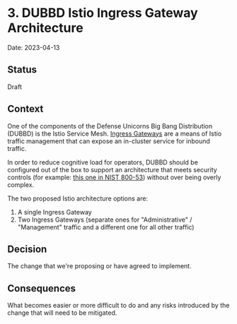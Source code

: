 # 3. DUBBD Istio Ingress Gateway Architecture

Date: 2023-04-13

## Status

Draft

## Context

One of the components of the Defense Unicorns Big Bang Distribution (DUBBD) is the Istio Service Mesh. [Ingress
Gateways](https://istio.io/latest/docs/concepts/traffic-management/#gateways) are a means of Istio traffic management
that can expose an in-cluster service for inbound traffic.

In order to reduce cognitive load for operators, DUBBD should be configured out of the box to support an architecture
that meets security controls (for example: [this one in NIST
800-53](https://csrc.nist.gov/projects/cprt/catalog#/cprt/framework/version/SP_800_53_5_1_0/home?element=SC-2:~:text=Prevent%20the%20presentation%20of%20system%20management%20functionality%20at%20interfaces%20to%20non%2Dprivileged%20users))
without over being overly complex.

The two proposed Istio architecture options are:

1. A single Ingress Gateway
2. Two Ingress Gateways (separate ones for "Administrative" / "Management" traffic and a different one for all other
   traffic)

## Decision

The change that we're proposing or have agreed to implement.

## Consequences

What becomes easier or more difficult to do and any risks introduced by the change that will need to be mitigated.
